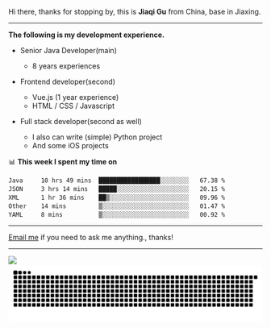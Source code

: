 Hi there, thanks for stopping by, this is **Jiaqi Gu** from China, base in Jiaxing.

---

**The following is my development experience.**

- Senior Java Developer(main)
  - 8 years experiences

- Frontend developer(second)
  - Vue.js (1 year experience)
  - HTML / CSS / Javascript
  
- Full stack developer(second as well)
  - I also can write (simple) Python project
  - And some iOS projects

📊 **This week I spent my time on**
<!--START_SECTION:waka-->

```txt
Java     10 hrs 49 mins  █████████████████░░░░░░░░   67.38 %
JSON     3 hrs 14 mins   █████░░░░░░░░░░░░░░░░░░░░   20.15 %
XML      1 hr 36 mins    ██▒░░░░░░░░░░░░░░░░░░░░░░   09.96 %
Other    14 mins         ▒░░░░░░░░░░░░░░░░░░░░░░░░   01.47 %
YAML     8 mins          ▒░░░░░░░░░░░░░░░░░░░░░░░░   00.92 %
```

<!--END_SECTION:waka-->

---

[Email me](mailto:htk2klwgr@mozmail.com?subject=Hiring_from_GitHub) if you need to ask me anything., thanks!

---

![]( https://visitor-badge.glitch.me/badge?page_id=githubgujiaqi)
![]( https://github.com/droid-Q/droid-Q/raw/output/github-contribution-grid-snake.svg#gh-dark-mode-only)
